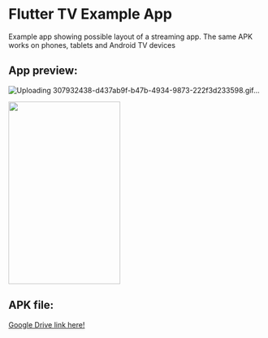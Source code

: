 # Flutter TV Example App

Example app showing possible layout of a streaming app. The same APK works on phones, tablets and Android TV devices

## App preview:
![Uploading 307932438-d437ab9f-b47b-4934-9873-222f3d233598.gif…]()

<img src="https://github.com/mobtophop/flutter-tv-example/assets/145994644/1d7e8958-1334-4840-8b49-9aff8f0d1cd6" height="360" width="220"/>

## APK file:
<a href="https://drive.google.com/file/d/1xoAy3_gLN_LS0MbvE_1UBaU9AfT5_TTF/view?usp=sharing">Google Drive link here!</a>
